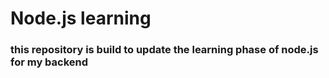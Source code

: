 # Node.js learning
### this repository is build to update the learning phase of node.js for my backend 
